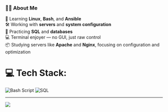 ### 👨‍💻 About Me

🚀 Learning **Linux**, **Bash**, and **Ansible**  
🛠️ Working with **servers** and **system configuration**  
🧠 Practicing **SQL** and **databases**  
💻 Terminal enjoyer — no GUI, just raw control  
📦 Studying servers like **Apache** and **Nginx**, focusing on configuration and optimization  

# 💻 Tech Stack:
![Bash Script](https://img.shields.io/badge/bash_script-%23121011.svg?style=for-the-badge&logo=gnu-bash&logoColor=white)
![SQL](https://img.shields.io/badge/SQL-%23007ACC.svg?style=for-the-badge&logo=postgresql&logoColor=white)

---
[![](https://visitcount.itsvg.in/api?id=TechIL21&icon=0&color=11)](https://visitcount.itsvg.in)

